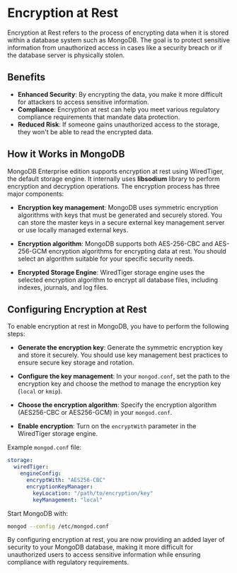# Encryption at Rest

Encryption at Rest refers to the process of encrypting data when it is stored within a database system such as MongoDB. The goal is to protect sensitive information from unauthorized access in cases like a security breach or if the database server is physically stolen.

## Benefits

* **Enhanced Security**: By encrypting the data, you make it more difficult for attackers to access sensitive information.
* **Compliance**: Encryption at rest can help you meet various regulatory compliance requirements that mandate data protection.
* **Reduced Risk**: If someone gains unauthorized access to the storage, they won't be able to read the encrypted data.

## How it Works in MongoDB

MongoDB Enterprise edition supports encryption at rest using WiredTiger, the default storage engine. It internally uses **libsodium** library to perform encryption and decryption operations. The encryption process has three major components:

- **Encryption key management**: MongoDB uses symmetric encryption algorithms with keys that must be generated and securely stored. You can store the master keys in a secure external key management server or use locally managed external keys.

- **Encryption algorithm**: MongoDB supports both AES-256-CBC and AES-256-GCM encryption algorithms for encrypting data at rest. You should select an algorithm suitable for your specific security needs.

- **Encrypted Storage Engine**: WiredTiger storage engine uses the selected encryption algorithm to encrypt all database files, including indexes, journals, and log files.

## Configuring Encryption at Rest

To enable encryption at rest in MongoDB, you have to perform the following steps:

- **Generate the encryption key**: Generate the symmetric encryption key and store it securely. You should use key management best practices to ensure secure key storage and rotation.

- **Configure the key management**: In your `mongod.conf`, set the path to the encryption key and choose the method to manage the encryption key (`local` or `kmip`).

- **Choose the encryption algorithm**: Specify the encryption algorithm (AES256-CBC or AES256-GCM) in your `mongod.conf`.

- **Enable encryption**: Turn on the `encryptWith` parameter in the WiredTiger storage engine.

Example `mongod.conf` file:

```yaml
storage:
  wiredTiger:
    engineConfig:
      encryptWith: "AES256-CBC"
      encryptionKeyManager:
        keyLocation: "/path/to/encryption/key"
        keyManagement: "local"
```

Start MongoDB with:

```bash
mongod --config /etc/mongod.conf
```

By configuring encryption at rest, you are now providing an added layer of security to your MongoDB database, making it more difficult for unauthorized users to access sensitive information while ensuring compliance with regulatory requirements.